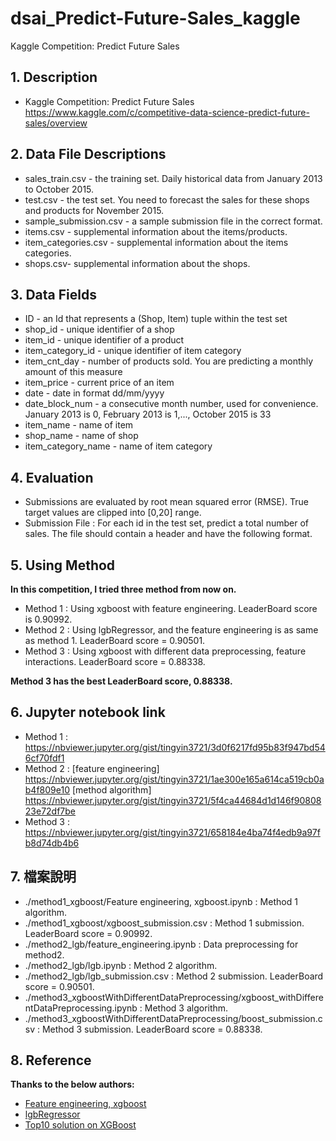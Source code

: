 # dsai_Predict-Future-Sales_kaggle
Kaggle Competition: Predict Future Sales

## 1. Description
 - Kaggle Competition: Predict Future Sales  https://www.kaggle.com/c/competitive-data-science-predict-future-sales/overview

## 2. Data File Descriptions
 - sales_train.csv - the training set. Daily historical data from January 2013 to October 2015.
 - test.csv - the test set. You need to forecast the sales for these shops and products for November 2015.
 - sample_submission.csv - a sample submission file in the correct format.
 - items.csv - supplemental information about the items/products.
 - item_categories.csv  - supplemental information about the items categories.
 - shops.csv- supplemental information about the shops.

## 3. Data Fields
 - ID - an Id that represents a (Shop, Item) tuple within the test set
 - shop_id - unique identifier of a shop
 - item_id - unique identifier of a product
 - item_category_id - unique identifier of item category
 - item_cnt_day - number of products sold. You are predicting a monthly amount of this measure
 - item_price - current price of an item
 - date - date in format dd/mm/yyyy
 - date_block_num - a consecutive month number, used for convenience. January 2013 is 0, February 2013 is 1,..., October 2015 is 33
 - item_name - name of item
 - shop_name - name of shop
 - item_category_name - name of item category

## 4. Evaluation
 - Submissions are evaluated by root mean squared error (RMSE). True target values are clipped into [0,20] range.
 - Submission File : For each id in the test set, predict a total number of sales. The file should contain a header and have the following format.

## 5. Using Method
**In this competition, I tried three method from now on.**
 - Method 1 : Using xgboost with feature engineering. LeaderBoard score is 0.90992.
 - Method 2 : Using lgbRegressor, and the feature engineering is as same as method 1. LeaderBoard score = 0.90501.
 - Method 3 : Using xgboost with different data preprocessing, feature interactions. LeaderBoard score = 0.88338.
 
**Method 3 has the best LeaderBoard score, 0.88338.**
 
## 6. Jupyter notebook link
 - Method 1 : https://nbviewer.jupyter.org/gist/tingyin3721/3d0f6217fd95b83f947bd546cf70fdf1
 - Method 2 : [feature engineering] https://nbviewer.jupyter.org/gist/tingyin3721/1ae300e165a614ca519cb0ab4f809e10
              [method algorithm] https://nbviewer.jupyter.org/gist/tingyin3721/5f4ca44684d1d146f9080823e72df7be
 - Method 3 : https://nbviewer.jupyter.org/gist/tingyin3721/658184e4ba74f4edb9a97fb8d74db4b6

## 7. 檔案說明
 - ./method1_xgboost/Feature engineering, xgboost.ipynb : Method 1 algorithm.
 - ./method1_xgboost/xgboost_submission.csv : Method 1 submission. LeaderBoard score = 0.90992.
 - ./method2_lgb/feature_engineering.ipynb : Data preprocessing for method2.
 - ./method2_lgb/lgb.ipynb : Method 2 algorithm.
 - ./method2_lgb/lgb_submission.csv : Method 2 submission. LeaderBoard score = 0.90501.
 - ./method3_xgboostWithDifferentDataPreprocessing/xgboost_withDifferentDataPreprocessing.ipynb : Method 3 algorithm.
 - ./method3_xgboostWithDifferentDataPreprocessing/boost_submission.csv : Method 3 submission. LeaderBoard score = 0.88338.

## 8. Reference
 **Thanks to the below authors:**
 - [Feature engineering, xgboost](https://www.kaggle.com/dlarionov/feature-engineering-xgboost)
 - [lgbRegressor](https://github.com/NoxMoon/predict-future-sales?fbclid=IwAR0pEGHZqywHNfwnGriuJy1y91YWgAQP0NPgtEhMh0bmighmWgK3RU2QQJs)
 - [Top10 solution on XGBoost](https://www.kaggle.com/obichkin/top10-solution-on-xgboost?fbclid=IwAR0okyD4pcGLaeLu9yiXaoVmbqC6luospMWKLFjfMd2FV1V6j-OYFrhOY0g)
